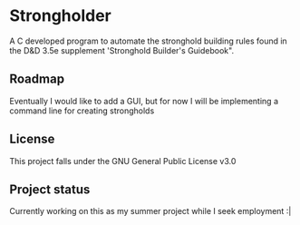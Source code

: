 # Strongholder

A C developed program to automate the stronghold building rules found in the D&D 3.5e supplement 'Stronghold Builder's Guidebook".

## Roadmap

Eventually I would like to add a GUI, but for now I will be implementing a command line for creating strongholds


## License
This project falls under the GNU General Public License v3.0

## Project status
Currently working on this as my summer project while I seek employment :|
